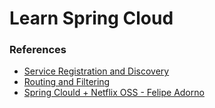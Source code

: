 # Learn Spring Cloud


### References

* [Service Registration and Discovery](https://spring.io/guides/gs/service-registration-and-discovery/)
* [Routing and Filtering](https://spring.io/guides/gs/routing-and-filtering/)
* [Spring Clould + Netflix OSS - Felipe Adorno](https://www.youtube.com/watch?v=tUl2xjhU4As&feature=share)
